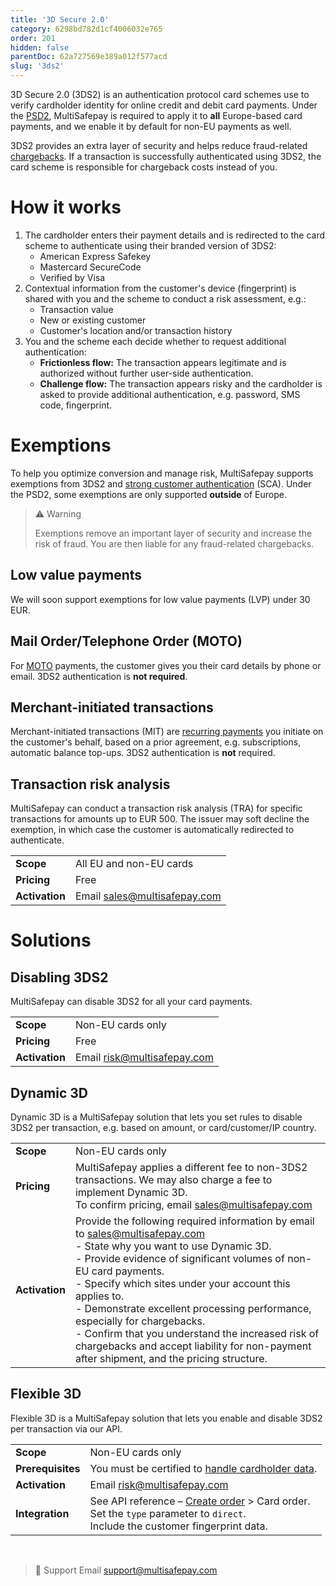 ```yaml
---
title: '3D Secure 2.0'
category: 6298bd782d1cf4006032e765
order: 201
hidden: false
parentDoc: 62a727569e389a012f577acd
slug: '3ds2'
---
```


3D Secure 2.0 (3DS2) is an authentication protocol card schemes use to verify cardholder identity for online credit and debit card payments. Under the [PSD2](/payment-regulations/psd2/), MultiSafepay is required to apply it to **all** Europe-based card payments, and we enable it by default for non-EU payments as well. 

3DS2 provides an extra layer of security and helps reduce fraud-related [chargebacks](/chargebacks/). If a transaction is successfully authenticated using 3DS2, the card scheme is responsible for chargeback costs instead of you.

# How it works

1. The cardholder enters their payment details and is redirected to the card scheme to authenticate using their branded version of 3DS2: 
    - American Express Safekey
    - Mastercard SecureCode
    - Verified by Visa
2. Contextual information from the customer's device (fingerprint) is shared with you and the scheme to conduct a risk assessment, e.g.:
    - Transaction value
    - New or existing customer
    - Customer's location and/or transaction history
3. You and the scheme each decide whether to request additional authentication:
    - **Frictionless flow:** The transaction appears legitimate and is authorized without further user-side authentication. 
    - **Challenge flow:** The transaction appears risky and the cardholder is asked to provide additional authentication, e.g. password, SMS code, fingerprint.

# Exemptions

To help you optimize conversion and manage risk, MultiSafepay supports exemptions from 3DS2 and [strong customer authentication](/payment-regulations/psd2/) (SCA). Under the PSD2, some exemptions are only supported **outside** of Europe.

> ⚠️ Warning
>
> Exemptions remove an important layer of security and increase the risk of fraud. 
> You are then liable for any fraud-related chargebacks. 

## Low value payments

We will soon support exemptions for low value payments (LVP) under 30 EUR.

## Mail Order/Telephone Order (MOTO)
 
For [MOTO](/cards/moto/) payments, the customer gives you their card details by phone or email. 
3DS2 authentication is **not required**.

## Merchant-initiated transactions

Merchant-initiated transactions (MIT) are [recurring payments](/recurring-payments) you initiate on the customer's behalf, based on a prior agreement, e.g. subscriptions, automatic balance top-ups. 
3DS2 authentication is **not** required.

## Transaction risk analysis

MultiSafepay can conduct a transaction risk analysis (TRA) for specific transactions for amounts up to EUR&nbsp;500. The issuer may soft decline the exemption, in which case the customer is automatically redirected to authenticate. 

| | |
|---|---|
| **Scope** | All EU and non-EU cards  |
| **Pricing** | Free |
| **Activation** | Email <sales@multisafepay.com> |

# Solutions

## Disabling 3DS2

MultiSafepay can disable 3DS2 for all your card payments.   

| | |
|---|---|
| **Scope** | Non-EU cards only |
| **Pricing** | Free |
| **Activation** | Email risk@multisafepay.com |

## Dynamic 3D

Dynamic 3D is a MultiSafepay solution that lets you set rules to disable 3DS2 per transaction, e.g. based on amount, or card/customer/IP country.

| | |
|---|---|
| **Scope** | Non-EU cards only |
| **Pricing** | MultiSafepay applies a different fee to non-3DS2 transactions. We may also charge a fee to implement Dynamic 3D. <br>To confirm pricing, email <sales@multisafepay.com> |
| **Activation** | Provide the following required information by email to <sales@multisafepay.com> <br> - State why you want to use Dynamic 3D. <br> - Provide evidence of significant volumes of non-EU card payments. <br> - Specify which sites under your account this applies to. <br> - Demonstrate excellent processing performance, especially for chargebacks. <br> - Confirm that you understand the increased risk of chargebacks and accept liability for non-payment after shipment, and the pricing structure.  |

## Flexible 3D 

Flexible 3D is a MultiSafepay solution that lets you enable and disable 3DS2 per transaction via our API. 

| | |
|---|---|
| **Scope** | Non-EU cards only |
| **Prerequisites** | You must be certified to [handle cardholder data](/cardholder-data/). |
| **Activation** | Email risk@multisafepay.com |
| **Integration** | See API reference – [Create order](https://docs-api.multisafepay.com/reference/createorder) > Card order. <br> Set the `type` parameter to `direct`. <br> Include the customer fingerprint data. |
<br>

> 💬  Support
> Email <support@multisafepay.com>